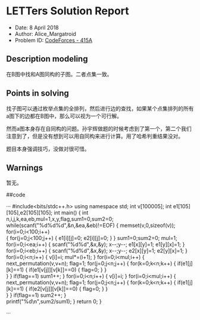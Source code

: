 # LETTers Solution Report

- Date: 8 April 2018
- Author: Alice_Margatroid
- Problem ID: [CodeForces - 415A  ](https://vjudge.net/contest/221157#problem/E)

## Description modeling

在B图中找和A图同构的子图。二者点集一致。


## Points in solving

找子图可以通过枚举点集的全排列，然后进行边的查找，如果某个点集排列的所有a图下的边都在B图中，那么可以视为一个可行解。

然而a图本身存在自同构的问题。孙宇辉做题的时候考虑到了第一个，第二个我们注意到了，但是没有想到可以用自同构来进行计算。用了哈希判重结果没对。

题目本身强调技巧，没做对很可惜。

## Warnings

暂无。



##code

···
#include<bits/stdc++.h>
using namespace std;
int v[100005];
int e1[105][105],e2[105][105];
int main()
{
	int n,i,j,k,ea,eb,mul=1,x,y,flag,sum1=0,sum2=0; 
	while(scanf("%d%d%d",&n,&ea,&eb)!=EOF)
	{
		memset(v,0,sizeof(v));
		for(i=0;i<100;i++)	
		{
			for(j=0;j<100;j++)
			{
				e1[i][j]=0;
				e2[i][j]=0;
			}
		}
		sum1=0;sum2=0;
		mul=1;
		for(i=0;i<ea;i++)
		{
			scanf("%d%d",&x,&y);
			x--;y--;
			e1[x][y]=1;
			e1[y][x]=1;
		}
		for(i=0;i<eb;i++)
		{
			scanf("%d%d",&x,&y);
			x--;y--;
			e2[x][y]=1;
			e2[y][x]=1;
		}
		for(i=0;i<n;i++)
		{
			v[i]=i;
			mul*=(i+1);
		}
		for(i=0;i<mul;i++)
		{
			next_permutation(v,v+n);
			flag=1;
			for(j=0;j<n;j++)
			{
				for(k=0;k<n;k++)
				{
					if(e1[j][k]==1)
					{
						if(e1[v[j]][v[k]]==0)
						{
							flag=0;
						}
					}	
				}
			}
			if(flag==1)
				sum1++;	
		}
		for(i=0;i<n;i++)
		{
			v[i]=i;
		}
		for(i=0;i<mul;i++)
		{
			next_permutation(v,v+n);
			flag=1;
			for(j=0;j<n;j++)
			{
				for(k=0;k<n;k++)
				{
					if(e1[j][k]==1)
					{
						if(e2[v[j]][v[k]]==0)
						{
							flag=0;
						}
					}	
				}
			}
			if(flag==1)
				sum2++;	
		}	
		printf("%d\n",sum2/sum1);
	}
	return 0;
}

···
